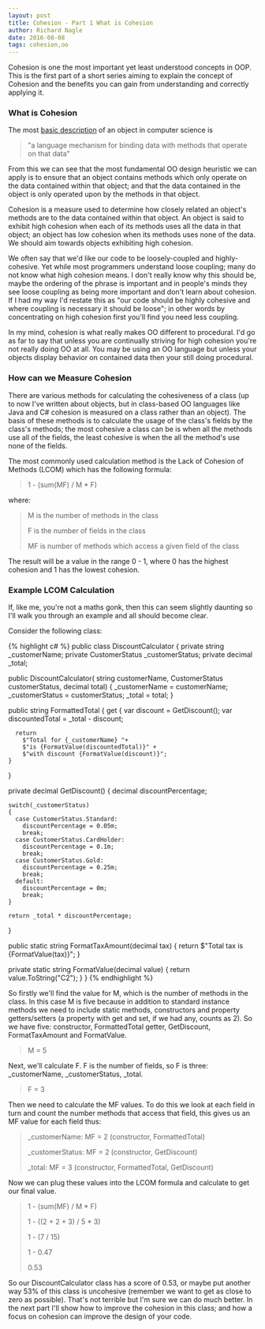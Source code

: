 ```yaml
---
layout: post
title: Cohesion - Part 1 What is Cohesion
author: Richard Nagle
date: 2016-08-08
tags: cohesion,oo
---
```


Cohesion is one the most important yet least understood concepts in OOP. This is the first part of 
a short series aiming to explain the concept of Cohesion and the benefits you can gain from understanding
and correctly applying it. 

### What is Cohesion 

The most [basic description](https://en.wikipedia.org/wiki/Object#Computing) of an object in 
computer science is 

> "a language mechanism for binding data with methods that operate on that data"

From this we can see that the most fundamental OO design heuristic we can apply is to ensure 
that an object contains methods which only operate on the data contained within that object; and 
that the data contained in the object is only operated upon by the methods in that object.

Cohesion is a measure used to determine how closely related an object's methods are to the data
contained within that object. An object is said to exhibit high cohesion when each of its 
methods uses all the data in that object; an object has low cohesion when its methods uses none 
of the data. We should aim towards objects exhibiting high cohesion.

We often say that we'd like our code to be loosely-coupled and highly-cohesive. Yet while most
programmers understand loose coupling; many do not know what high cohesion means. I don't really 
know why this should be, maybe the ordering of the phrase is important and in people's minds they see 
loose coupling as being more important and don't learn about cohesion. If I had my way I'd restate 
this as "our code should be highly cohesive and where coupling is necessary it should be loose"; in 
other words by concentrating on high cohesion first you'll find you need less coupling. 

In my mind, cohesion is what really makes OO different to procedural. I'd go as far to say that
unless you are continually striving for high cohesion you're not really doing OO at all. You may be
using an OO language but unless your objects display behavior on contained data then your 
still doing procedural.

### How can we Measure Cohesion

There are various methods for calculating the cohesiveness of a class (up to now I've written 
about objects, but in class-based OO languages like Java and C# cohesion is measured on 
a class rather than an object). The basis of these methods is to calculate the usage of the class's 
fields by the class's methods; the most cohesive a class can be is when all the methods
use all of the fields, the least cohesive is when the all the method's use none of the fields.

The most commonly used calculation method is the Lack of Cohesion of Methods (LCOM) which has
the following formula:

> 1 - (sum(MF) / M * F)

where:

> M is the number of methods in the class
>
> F is the number of fields in the class
>
> MF is number of methods which access a given field of the class
        
The result will be a value in the range 0 - 1, where 0 has the highest cohesion and 1 has the lowest 
cohesion. 

### Example LCOM Calculation

If, like me, you're not a maths gonk, then this can seem slightly daunting so I'll walk you through an 
example and all should become clear.

Consider the following class:

{% highlight c# %}
public class DiscountCalculator
{
  private string _customerName;
  private CustomerStatus _customerStatus;
  private decimal _total;

  public DiscountCalculator(
    string customerName,
    CustomerStatus customerStatus,
    decimal total)
  {
    _customerName = customerName;
    _customerStatus = customerStatus;
    _total = total;
  }

  public string FormattedTotal
  {
    get
    {
      var discount = GetDiscount();
      var discountedTotal = _total - discount;

      return
        $"Total for {_customerName} "+
        $"is {FormatValue(discountedTotal)}" +
        $"with discount {FormatValue(discount)}";
    }
  }

  private decimal GetDiscount()
  {
    decimal discountPercentage;

    switch(_customerStatus)
    {
      case CustomerStatus.Standard:
        discountPercentage = 0.05m;
        break;
      case CustomerStatus.CardHolder:
        discountPercentage = 0.1m;
        break;
      case CustomerStatus.Gold:
        discountPercentage = 0.25m;
        break;
      default:
        discountPercentage = 0m;
        break;
    }

    return _total * discountPercentage;
  }

  public static string FormatTaxAmount(decimal tax)
  {
    return $"Total tax is {FormatValue(tax)}";
  }

  private static string FormatValue(decimal value)
  {
    return value.ToString("C2");
  }
}
{% endhighlight %}

So firstly we'll find the value for M, which is the number of methods in the class. In this case M is 
five because in addition to standard instance methods we need to include static methods, constructors 
and property getters/setters (a property with get and set, if we had any, counts as 2). So we have 
five: constructor, FormattedTotal getter, GetDiscount, FormatTaxAmount and FormatValue.

> M = 5

Next, we'll calculate F. F is the number of fields, so F is three: _customerName, _customerStatus, _total.

> F = 3

Then we need to calculate the MF values. To do this we look at each field in turn and count the 
number methods that access that field, this gives us an MF value for each field thus:

> _customerName: MF = 2 (constructor, FormattedTotal)
>
> _customerStatus: MF = 2 (constructor, GetDiscount)
>
> _total: MF = 3 (constructor, FormattedTotal, GetDiscount)

Now we can plug these values into the LCOM formula and calculate to get our final value.

> 1 - (sum(MF) / M * F)
>
> 1 - ((2 + 2 + 3) / 5 * 3)
>
> 1 - (7 / 15)
>
> 1 - 0.47
> 
> 0.53

So our DiscountCalculator class has a score of 0.53, or maybe put another way 53% of this
class is uncohesive (remember we want to get as close to zero as possible). That's not 
terrible but I'm sure we can do much better. In the next part I'll show how to improve the cohesion
in this class; and how a focus on cohesion can improve the design of your code.
